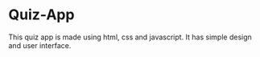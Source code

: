 # Quiz-App
This quiz app is made using html, css and javascript. It has simple design and user interface.

